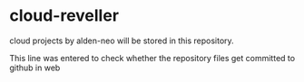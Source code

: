 # cloud-reveller
cloud projects by alden-neo will be stored in this repository.

This line was entered to check whether the repository files get committed to github in web
